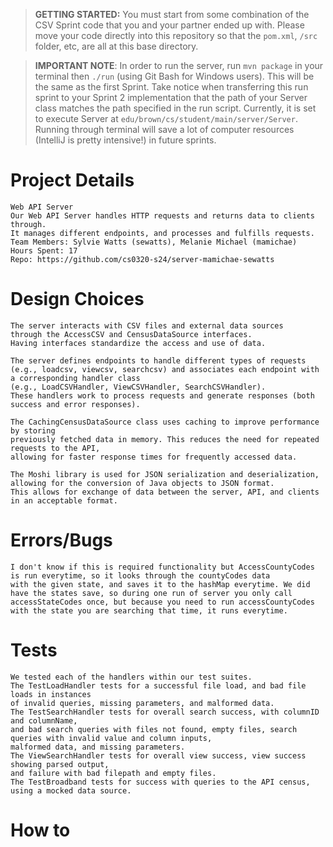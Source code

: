 > **GETTING STARTED:** You must start from some combination of the CSV Sprint code that you and your partner ended up with. Please move your code directly into this repository so that the `pom.xml`, `/src` folder, etc, are all at this base directory.

> **IMPORTANT NOTE**: In order to run the server, run `mvn package` in your terminal then `./run` (using Git Bash for Windows users). This will be the same as the first Sprint. Take notice when transferring this run sprint to your Sprint 2 implementation that the path of your Server class matches the path specified in the run script. Currently, it is set to execute Server at `edu/brown/cs/student/main/server/Server`. Running through terminal will save a lot of computer resources (IntelliJ is pretty intensive!) in future sprints.

# Project Details
    Web API Server
    Our Web API Server handles HTTP requests and returns data to clients through. 
    It manages different endpoints, and processes and fulfills requests.
    Team Members: Sylvie Watts (sewatts), Melanie Michael (mamichae)
    Hours Spent: 17
    Repo: https://github.com/cs0320-s24/server-mamichae-sewatts

# Design Choices
    The server interacts with CSV files and external data sources 
    through the AccessCSV and CensusDataSource interfaces. 
    Having interfaces standardize the access and use of data. 
    
    The server defines endpoints to handle different types of requests 
    (e.g., loadcsv, viewcsv, searchcsv) and associates each endpoint with a corresponding handler class 
    (e.g., LoadCSVHandler, ViewCSVHandler, SearchCSVHandler). 
    These handlers work to process requests and generate responses (both success and error responses).
    
    The CachingCensusDataSource class uses caching to improve performance by storing 
    previously fetched data in memory. This reduces the need for repeated requests to the API, 
    allowing for faster response times for frequently accessed data.

    The Moshi library is used for JSON serialization and deserialization, 
    allowing for the conversion of Java objects to JSON format. 
    This allows for exchange of data between the server, API, and clients in an acceptable format.

# Errors/Bugs
    I don't know if this is required functionality but AccessCountyCodes is run everytime, so it looks through the countyCodes data
    with the given state, and saves it to the hashMap everytime. We did have the states save, so during one run of server you only call
    accessStateCodes once, but because you need to run accessCountyCodes with the state you are searching that time, it runs everytime.

# Tests
    We tested each of the handlers within our test suites. 
    The TestLoadHandler tests for a successful file load, and bad file loads in instances 
    of invalid queries, missing parameters, and malformed data.
    The TestSearchHandler tests for overall search success, with columnID and columnName, 
    and bad search queries with files not found, empty files, search queries with invalid value and column inputs, 
    malformed data, and missing parameters. 
    The ViewSearchHandler tests for overall view success, view success showing parsed output, 
    and failure with bad filepath and empty files. 
    The TestBroadband tests for success with queries to the API census, using a mocked data source. 

# How to
